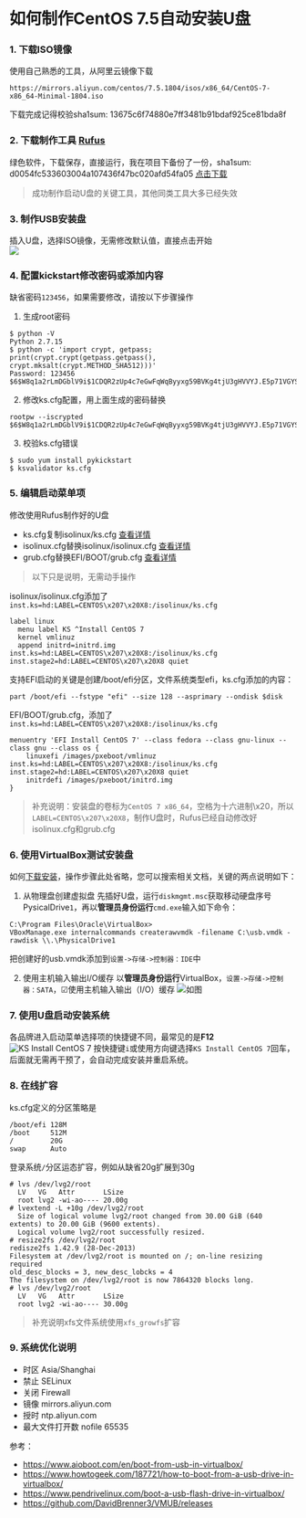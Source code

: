 如何制作CentOS 7.5自动安装U盘
==========================

### 1. 下载ISO镜像
使用自己熟悉的工具，从阿里云镜像下载
```
https://mirrors.aliyun.com/centos/7.5.1804/isos/x86_64/CentOS-7-x86_64-Minimal-1804.iso
```
下载完成记得校验sha1sum: 13675c6f74880e7ff3481b91bdaf925ce81bda8f

### 2. 下载制作工具 [Rufus](https://rufus.akeo.ie/)
绿色软件，下载保存，直接运行，我在项目下备份了一份，sha1sum: d0054fc533603004a107436f47bc020afd54fa05
[点击下载](https://github.com/rpmops/DevOps/raw/master/ks/bin/rufus-2.18p.exe)
> 成功制作启动U盘的关键工具，其他同类工具大多已经失效

### 3. 制作USB安装盘
插入U盘，选择ISO镜像，无需修改默认值，直接点击开始  
![](img/rufus.png)

### 4. 配置kickstart修改密码或添加内容
缺省密码`123456`，如果需要修改，请按以下步骤操作

1. 生成root密码
```
$ python -V
Python 2.7.15
$ python -c 'import crypt, getpass; print(crypt.crypt(getpass.getpass(), crypt.mksalt(crypt.METHOD_SHA512)))'
Password: 123456
$6$W8q1a2rLmDGblV9i$1CDQR2zUp4c7eGwFqWqByyxg59BVKg4tjU3gHVVYJ.E5p71VGYSaYVDR2hDP.7c5uFuvnoIgUpuHSH4UVn9y4.
```
2. 修改ks.cfg配置，用上面生成的密码替换
```
rootpw --iscrypted $6$W8q1a2rLmDGblV9i$1CDQR2zUp4c7eGwFqWqByyxg59BVKg4tjU3gHVVYJ.E5p71VGYSaYVDR2hDP.7c5uFuvnoIgUpuHSH4UVn9y4.
```
3. 校验ks.cfg错误
```
$ sudo yum install pykickstart
$ ksvalidator ks.cfg
```

### 5. 编辑启动菜单项
修改使用Rufus制作好的U盘
- ks.cfg复制isolinux/ks.cfg [查看详情](https://github.com/rpmops/DevOps/raw/master/ks/ks.cfg)
- isolinux.cfg替换isolinux/isolinux.cfg [查看详情](https://github.com/rpmops/DevOps/raw/master/ks/isolinux.cfg)
- grub.cfg替换EFI/BOOT/grub.cfg [查看详情](https://github.com/rpmops/DevOps/raw/master/ks/grub.cfg)

> 以下只是说明，无需动手操作

isolinux/isolinux.cfg添加了`inst.ks=hd:LABEL=CENTOS\x207\x20X8:/isolinux/ks.cfg`
```
label linux
  menu label KS ^Install CentOS 7
  kernel vmlinuz
  append initrd=initrd.img inst.ks=hd:LABEL=CENTOS\x207\x20X8:/isolinux/ks.cfg inst.stage2=hd:LABEL=CENTOS\x207\x20X8 quiet
```

支持EFI启动的关键是创建/boot/efi分区，文件系统类型efi，ks.cfg添加的内容：
```
part /boot/efi --fstype "efi" --size 128 --asprimary --ondisk $disk
```

EFI/BOOT/grub.cfg，添加了`inst.ks=hd:LABEL=CENTOS\x207\x20X8:/isolinux/ks.cfg`
```
menuentry 'EFI Install CentOS 7' --class fedora --class gnu-linux --class gnu --class os {
    linuxefi /images/pxeboot/vmlinuz inst.ks=hd:LABEL=CENTOS\x207\x20X8:/isolinux/ks.cfg inst.stage2=hd:LABEL=CENTOS\x207\x20X8 quiet
    initrdefi /images/pxeboot/initrd.img
}
```

>补充说明：安装盘的卷标为`CentOS 7 x86_64`，空格为十六进制\x20，所以`LABEL=CENTOS\x207\x20X8`，制作U盘时，Rufus已经自动修改好isolinux.cfg和grub.cfg

### 6. 使用VirtualBox测试安装盘
如何[下载安装](http://www.oracle.com/technetwork/server-storage/virtualbox/downloads/index.html)，操作步骤此处省略，您可以搜索相关文档，关键的两点说明如下：

1. 从物理盘创建虚拟盘
先插好U盘，运行`diskmgmt.msc`获取移动硬盘序号PysicalDrive`1`，再以**管理员身份运行**`cmd.exe`输入如下命令：
```
C:\Program Files\Oracle\VirtualBox>
VBoxManage.exe internalcommands createrawvmdk -filename C:\usb.vmdk -rawdisk \\.\PhysicalDrive1
```
把创建好的usb.vmdk添加到`设置->存储->控制器：IDE`中

2. 使用主机输入输出I/O缓存
以**管理员身份运行**VirtualBox，`设置->存储->控制器：SATA`，☑使用主机输入输出（I/O）缓存 ![如图](img/usboot.png)

### 7. 使用U盘启动安装系统
各品牌进入启动菜单选择项的快捷键不同，最常见的是**F12**
![KS Install CentOS 7](img/ksins.png)
按快捷键`i`或使用方向键选择`KS Install CentOS 7`回车，后面就无需再干预了，会自动完成安装并重启系统。

### 8. 在线扩容

ks.cfg定义的分区策略是
```
/boot/efi 128M
/boot     512M
/         20G
swap      Auto
```

登录系统`/`分区运态扩容，例如从缺省20g扩展到30g
```
# lvs /dev/lvg2/root
  LV   VG   Attr       LSize
  root lvg2 -wi-ao---- 20.00g
# lvextend -L +10g /dev/lvg2/root
  Size of logical volume lvg2/root changed from 30.00 GiB (640 extents) to 20.00 GiB (9600 extents).
  Logical volume lvg2/root successfully resized.
# resize2fs /dev/lvg2/root
redisze2fs 1.42.9 (28-Dec-2013)
Filesystem at /dev/lvg2/root is mounted on /; on-line resizing required
old_desc_blocks = 3, new_desc_lobcks = 4
The filesystem on /dev/lvg2/root is now 7864320 blocks long.
# lvs /dev/lvg2/root
  LV   VG   Attr       LSize
  root lvg2 -wi-ao---- 30.00g
```

> 补充说明xfs文件系统使用`xfs_growfs`扩容

### 9. 系统优化说明
* 时区 Asia/Shanghai
* 禁止 SELinux
* 关闭 Firewall
* 镜像 mirrors.aliyun.com
* 授时 ntp.aliyun.com
* 最大文件打开数 nofile 65535

参考：
- https://www.aioboot.com/en/boot-from-usb-in-virtualbox/
- https://www.howtogeek.com/187721/how-to-boot-from-a-usb-drive-in-virtualbox/
- https://www.pendrivelinux.com/boot-a-usb-flash-drive-in-virtualbox/
- https://github.com/DavidBrenner3/VMUB/releases
